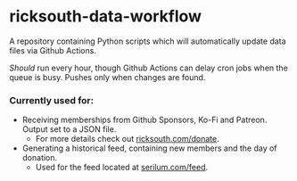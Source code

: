 # ricksouth-data-workflow
A repository containing Python scripts which will automatically update data files via Github Actions. 

 _Should_ run every hour, though Github Actions can delay cron jobs when the queue is busy. Pushes only when changes are found. 

### Currently used for:
  - Receiving memberships from Github Sponsors, Ko-Fi and Patreon. Output set to a JSON file.
    - For more details check out [ricksouth.com/donate](https://ricksouth.com/donate/).
  - Generating a historical feed, containing new members and the day of donation.
    - Used for the feed located at [serilum.com/feed](https://serilum.com/feed).
